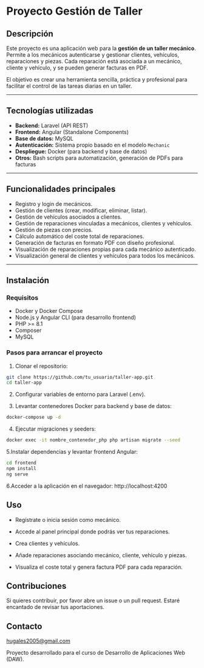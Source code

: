 # Proyecto Gestión de Taller

## Descripción

Este proyecto es una aplicación web para la **gestión de un taller mecánico**. Permite a los mecánicos autenticarse y gestionar clientes, vehículos, reparaciones y piezas. Cada reparación está asociada a un mecánico, cliente y vehículo, y se pueden generar facturas en PDF.

El objetivo es crear una herramienta sencilla, práctica y profesional para facilitar el control de las tareas diarias en un taller.

---

## Tecnologías utilizadas

- **Backend:** Laravel (API REST)  
- **Frontend:** Angular (Standalone Components)  
- **Base de datos:** MySQL  
- **Autenticación:** Sistema propio basado en el modelo `Mechanic`  
- **Despliegue:** Docker (para backend y base de datos)  
- **Otros:** Bash scripts para automatización, generación de PDFs para facturas  

---

## Funcionalidades principales

- Registro y login de mecánicos.  
- Gestión de clientes (crear, modificar, eliminar, listar).  
- Gestión de vehículos asociados a clientes.  
- Gestión de reparaciones vinculadas a mecánicos, clientes y vehículos.  
- Gestión de piezas con precios.  
- Cálculo automático del coste total de reparaciones.  
- Generación de facturas en formato PDF con diseño profesional.  
- Visualización de reparaciones propias para cada mecánico autenticado.  
- Visualización general de clientes y vehículos para todos los mecánicos.  

---

## Instalación

### Requisitos

- Docker y Docker Compose  
- Node.js y Angular CLI (para desarrollo frontend)  
- PHP >= 8.1  
- Composer  
- MySQL  

### Pasos para arrancar el proyecto

1. Clonar el repositorio:  
```bash
git clone https://github.com/tu_usuario/taller-app.git
cd taller-app
```
2. Configurar variables de entorno para Laravel (.env).

3. Levantar contenedores Docker para backend y base de datos:
```bash
docker-compose up -d
```
4. Ejecutar migraciones y seeders:
```bash
docker exec -it nombre_contenedor_php php artisan migrate --seed
```
5.Instalar dependencias y levantar frontend Angular:
```bash
cd frontend
npm install
ng serve
```
6.Acceder a la aplicación en el navegador:
http://localhost:4200

## Uso
- Regístrate o inicia sesión como mecánico.

- Accede al panel principal donde podrás ver tus reparaciones.

- Crea clientes y vehículos.

- Añade reparaciones asociando mecánico, cliente, vehículo y piezas.

- Visualiza el coste total y genera factura PDF para cada reparación.

## Contribuciones
Si quieres contribuir, por favor abre un issue o un pull request. Estaré encantado de revisar tus aportaciones.

## Contacto
hugales2005@gmail.com

Proyecto desarrollado para el curso de Desarrollo de Aplicaciones Web (DAW).




